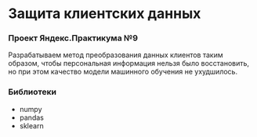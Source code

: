 # Защита клиентских данных
### Проект Яндекс.Практикума №9
Разрабатываем метод преобразования данных клиентов таким образом, чтобы персональная информация нельзя было восстановить, но при этом качество модели машинного обучения не ухудшилось.

### Библиотеки
- numpy
- pandas
- sklearn
